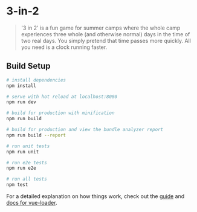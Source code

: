 # 3-in-2

> '3 in 2' is a fun game for summer camps where the whole camp experiences three whole (and otherwise normal) days in the time of two real days. You simply pretend that time passes more quickly. All you need is a clock running faster.

## Build Setup

``` bash
# install dependencies
npm install

# serve with hot reload at localhost:8080
npm run dev

# build for production with minification
npm run build

# build for production and view the bundle analyzer report
npm run build --report

# run unit tests
npm run unit

# run e2e tests
npm run e2e

# run all tests
npm test
```

For a detailed explanation on how things work, check out the [guide](http://vuejs-templates.github.io/webpack/) and [docs for vue-loader](http://vuejs.github.io/vue-loader).
